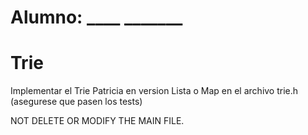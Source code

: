 # Alumno: ____   _______

# Trie

Implementar el Trie Patricia en version Lista o Map en el archivo trie.h (asegurese  que pasen los tests)

NOT DELETE OR MODIFY  THE MAIN FILE. 
